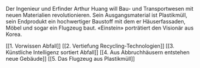 Der Ingenieur und Erfinder Arthur Huang will Bau- und Transportwesen mit neuen Materialien revolutionieren. Sein Ausgangsmaterial ist Plastikmüll, sein Endprodukt ein hochwertiger Baustoff mit dem er Häuserfassaden, Möbel und sogar ein Flugzeug baut. «Einstein» porträtiert den Visionär aus Korea.

[[1. Vorwissen Abfall]]
[[2. Vertiefung Recycling-Technologien]]
[[3. Künstliche Intelligenz sortiert Abfall]]
[[4. Aus Abbruchhäusern entstehen neue Gebäude]]
[[5. Das Flugzeug aus Plastikmüll]]
